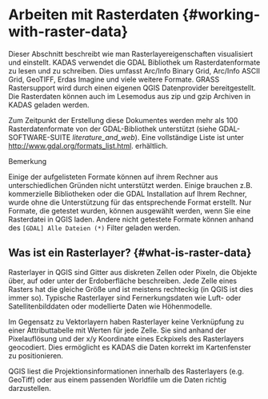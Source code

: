 # Arbeiten mit Rasterdaten {#working-with-raster-data}

Dieser Abschnitt beschreibt wie man Rasterlayereigenschaften visualisiert und einstellt. KADAS verwendet die <span id="index-6" class="target"></span>GDAL Bibliothek um Rasterdatenformate zu lesen und zu schreiben. Dies umfasst Arc/Info Binary Grid, Arc/Info ASCII Grid, GeoTIFF, Erdas Imagine und viele weitere Formate. GRASS Rastersupport wird durch einen eigenen QGIS Datenprovider bereitgestellt. Die Rasterdaten können auch im Lesemodus aus zip und gzip Archiven in KADAS geladen werden.

Zum Zeitpunkt der Erstellung diese Dokumentes werden mehr als 100 Rasterdatenformate von der GDAL-Bibliothek unterstützt (siehe GDAL-SOFTWARE-SUITE *literature\_and\_web*). Eine vollständige Liste ist unter <a href="http://www.gdal.org/formats_list.html" class="uri" class="reference external">http://www.gdal.org/formats_list.html</a>. erhältlich.

Bemerkung

Einige der aufgelisteten Formate können auf ihrem Rechner aus unterschiedlichen Gründen nicht unterstützt werden. Einige brauchen z.B. kommerzielle Bibliotheken oder die GDAL Installation auf Ihrem Rechner, wurde ohne die Unterstützung für das entsprechende Format erstellt. Nur Formate, die getestet wurden, können ausgewählt werden, wenn Sie eine Rasterdatei in QGIS laden. Andere nicht getestete Formate können anhand des `[GDAL] Alle Dateien (*)` Filter geladen werden.

## Was ist ein Rasterlayer? {#what-is-raster-data}

Rasterlayer in QGIS sind Gitter aus diskreten Zellen oder Pixeln, die Objekte über, auf oder unter der Erdoberfläche beschreiben. Jede Zelle eines Rasters hat die gleiche Größe und ist meistens rechteckig (in QGIS ist dies immer so). Typische Rasterlayer sind Fernerkungsdaten wie Luft- oder Satellitenbilddaten oder modellierte Daten wie Höhenmodelle.

Im Gegensatz zu Vektorlayern haben Rasterlayer keine Verknüpfung zu einer Attributtabelle mit Werten für jede Zelle. Sie sind anhand der Pixelauflösung und der x/y Koordinate eines Eckpixels des Rasterlayers geocodiert. Dies ermöglicht es KADAS die Daten korrekt im Kartenfenster zu positionieren.

QGIS liest die Projektionsinformationen innerhalb des Rasterlayers (e.g. GeoTiff) oder aus einem passenden Worldfile um die Daten richtig darzustellen.




